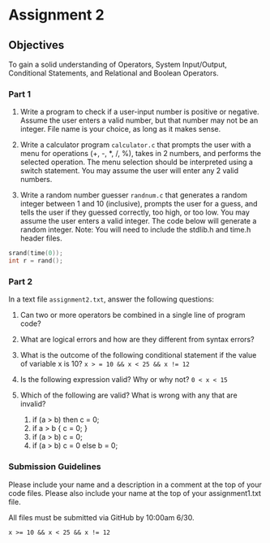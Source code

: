# Assignment 2

## Objectives

To gain a solid understanding of Operators, System Input/Output, Conditional Statements, and Relational and Boolean Operators.

### Part 1

1. Write a program to check if a user-input number is positive or negative.  Assume the user enters a valid number, but that number may not be an integer.  File name is your choice, as long as it makes sense.

2. Write a calculator program `calculator.c` that prompts the user with a menu for operations (+, -, *, /, %), takes in 2 numbers, and performs the selected operation.  The menu selection should be interpreted using a switch statement.  You may assume the user will enter any 2 valid numbers.

3. Write a random number guesser `randnum.c` that generates a random integer between 1 and 10 (inclusive), prompts the user for a guess, and tells the user if they guessed correctly, too high, or too low.  You may assume the user enters a valid integer.  The code below will generate a random integer.  Note: You will need to include the stdlib.h and time.h header files.
```c
srand(time(0));
int r = rand();
```

### Part 2
In a text file `assignment2.txt`, answer the following questions:

1. Can two or more operators be combined in a single line of program code?

2. What are logical errors and how are they different from syntax errors?

3. What is the outcome of the following conditional statement if the value of variable x is 10? 
 ```x > = 10 && x < 25 && x != 12```

4. Is the following expression valid?  Why or why not? 
```0 < x < 15 ```

5. Which of the following are valid?  What is wrong with any that are invalid?
    1.  if (a > b) then c = 0;
    2.  if a > b { c = 0; }
    3.  if (a > b) c = 0;
    4.  if (a > b) c = 0 else b = 0;

### Submission Guidelines
Please include your name and a description in a comment at the top of your code files. Please also include your name at the top of your assignment1.txt file.

All files must be submitted via GitHub by 10:00am 6/30.
```
x >= 10 && x < 25 && x != 12
```
